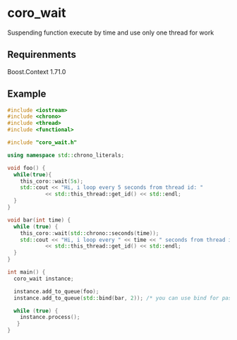 # coro_wait
Suspending function execute by time and use only one thread for work

## Requirenments
Boost.Context 1.71.0

## Example
```cpp
#include <iostream>
#include <chrono>
#include <thread>
#include <functional>

#include "coro_wait.h"

using namespace std::chrono_literals;

void foo() {
  while(true){
    this_coro::wait(5s);
    std::cout << "Hi, i loop every 5 seconds from thread id: "
            << std::this_thread::get_id() << std::endl;
  }
}

void bar(int time) {
  while (true) {
    this_coro::wait(std::chrono::seconds(time));
    std::cout << "Hi, i loop every " << time << " seconds from thread id: "
            << std::this_thread::get_id() << std::endl;
  }
}

int main() {
  coro_wait instance;

  instance.add_to_queue(foo);
  instance.add_to_queue(std::bind(bar, 2)); /* you can use bind for pass params */

  while (true) {
    instance.process();
   }
}
```
